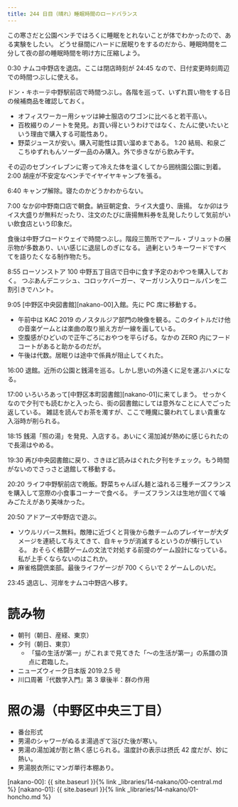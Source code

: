 ```yaml
---
title: 244 日目（晴れ）睡眠時間のロードバランス
---
```


この寒さだと公園ベンチではろくに睡眠をとれないことが体でわかったので、ある実験をしたい。
どうせ昼間にハードに居眠りをするのだから、睡眠時間を二分して夜の部の睡眠時間を明け方に圧縮しよう。

0:30 ナムコ中野店を退店。ここは閉店時刻が 24:45 なので、日付変更時刻周辺での時間つぶしに使える。

ドン・キホーテ中野駅前店で時間つぶし。各階を巡って、いずれ買い物をする日の候補商品を確認しておく。
* オフィスワーカー用シャツは紳士服店のワゴンに比べると若干高い。
* 百枚綴りのノートを発見。お買い得というわけではなく、たんに使いたいという理由で購入する可能性あり。
* 野菜ジュースが安い。購入可能性は買い溜めまである。
1:20 結局、和泉ごこちゆずれもんソーダ一品のみ購入。外で歩きながら飲み干す。

その辺のセブンイレブンに寄って冷えた体を温くしてから囲桃園公園に到着。
2:00 胡座が不安定なベンチでイヤイヤキャンプを張る。

6:40 キャンプ解除。寝たのかどうかわからない。

7:00 なか卯中野南口店で朝食。納豆朝定食、ライス大盛り、唐揚。
なか卯はライス大盛りが無料だったり、注文のたびに唐揚無料券を乱発したりして気前がいい飲食店という印象だ。

食後は中野ブロードウェイで時間つぶし。階段三箇所でアール・ブリュットの展示物が多数あり、いい感じに退屈しのぎになる。
過剰というキーワードですべてを語りたくなる制作物たち。

8:55 ローソンストア 100 中野五丁目店で日中に食す予定のおやつを購入しておく。
つぶあんデニッシュ、コロッケバーガー、マーガリン入りロールパンを二割引きでハント。

9:05 [中野区中央図書館][nakano-00]入館。先に PC 席に移動する。
* 午前中は KAC 2019 のノスタルジア部門の映像を観る。このタイトルだけ他の音楽ゲームとは楽曲の取り揃え方が一線を画している。
* 空腹感がひどいので正午ごろにおやつを平らげる。なかの ZERO 内にフードコートがあると助かるのだが。
* 午後は代数。居眠りは途中で係員が阻止してくれた。

16:00 退館。近所の公園と銭湯を巡る。しかし思いの外遠くに足を運ぶハメになる。

17:00 いろいろあって[中野区本町図書館][nakano-01]に来てしまう。
せっかくなので夕刊でも読むかと入ったら、街の図書館にしては意外なことに人でごった返している。
雑誌を読んでお茶を濁すが、ここで睡魔に襲われてしまい貴重な入浴時が削られる。

18:15 銭湯「照の湯」を発見、入店する。あいにく湯加減が熱めに感じられたので長湯はやめる。

19:30 再び中央図書館に戻り、さきほど読みはぐれた夕刊をチェック。もう時間がないのでさっさと退館して移動する。

20:20 ライフ中野駅前店で晩飯。野菜ちゃんぽん麺と溢れる三種チーズフランスを購入して窓際の小食事コーナーで食べる。
チーズフランスは生地が固くて噛みごたえがあり美味かった。

20:50 アドアーズ中野店で遊ぶ。
* ソウルリバース無料。敵陣に近づくと背後から敵チームのプレイヤーが大ダメージを連続して与えてきて、自キャラが消滅するというのが横行している。
  おそらく格闘ゲームの文法で対処する前提のゲーム設計になっている。私が上手くならないのはこれか。
* 麻雀格闘倶楽部。最後ライフゲージが 700 くらいで 2 ゲームしのいだ。

23:45 退店し、河岸をナムコ中野店へ移す。

# 読み物

* 朝刊（朝日、産経、東京）
* 夕刊（朝日、東京）
  * 「猫の生活が第一」がこれまで見てきた「～の生活が第一」の系譜の頂点に君臨した。
* ニューズウィーク日本版 2019.2.5 号
* 川口周著『代数学入門』第 3 章後半：群の作用

# 照の湯（中野区中央三丁目）

* 番台形式
* 男湯のシャワーがぬるま湯過ぎて浴びた後が寒い。
* 男湯の湯加減が割と熱く感じられる。温度計の表示は摂氏 42 度だが、妙に熱い。
* 男湯脱衣所にマンガ単行本棚あり。

[nakano-00]: {{ site.baseurl }}{% link _libraries/14-nakano/00-central.md %}
[nakano-01]: {{ site.baseurl }}{% link _libraries/14-nakano/01-honcho.md %}
